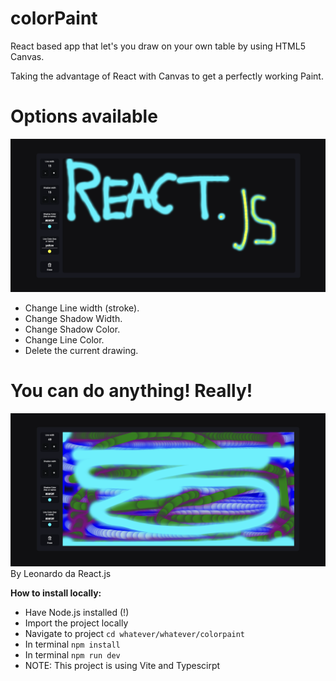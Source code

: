 # colorPaint
React based app that let's you draw on your own table by using HTML5 Canvas.

Taking the advantage of React with Canvas to get a perfectly working Paint.

# Options available
![Present](https://github.com/CostilGabi/colorpaint/blob/main/src/assets/present.png)
* Change Line width (stroke).
* Change Shadow Width.
* Change Shadow Color.
* Change Line Color.
* Delete the current drawing.

# You can do anything! Really!
![ART](https://github.com/CostilGabi/colorpaint/blob/main/src/assets/art.png)
By Leonardo da React.js

**How to install locally:**
 * Have Node.js installed (!)
 * Import the project locally
 * Navigate to project `cd whatever/whatever/colorpaint`
 * In terminal `npm install`
 * In terminal `npm run dev`
 * NOTE: This project is using Vite and Typescirpt

